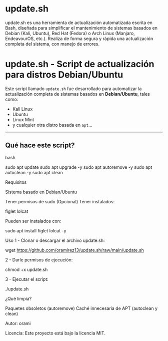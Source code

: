 # update.sh
update.sh es una herramienta de actualización automatizada escrita en Bash, diseñada para simplificar el mantenimiento de sistemas basados en Debian (Kali, Ubuntu), Red Hat (Fedora) o Arch Linux (Manjaro, EndeavourOS, etc.).
Realiza de forma segura y rápida una actualización completa del sistema, con manejo de errores.

# update.sh - Script de actualización para distros Debian/Ubuntu

Este script llamado `update.sh` fue desarrollado para automatizar la actualización completa de sistemas basados en **Debian/Ubuntu**, tales como:

-  Kali Linux  
-  Ubuntu  
-  Linux Mint    
- y cualquier otra distro basada en `apt`...

---

##  Qué hace este script?

bash

sudo apt update
sudo apt upgrade -y
sudo apt autoremove -y
sudo apt autoclean -y
sudo apt clean

Requisitos

Sistema basado en Debian/Ubuntu

Tener permisos de sudo
(Opcional) Tener instalados:

  figlet
  lolcat
  
Pueden ser instalados con:

  sudo apt install figlet lolcat -y

Uso
1 - Clonar o descargar el archivo update.sh:

  wget https://github.com/oramirez13/update.sh/raw/main/update.sh

2 - Darle permisos de ejecución:

  chmod +x update.sh

3 - Ejecutar el script:

  ./update.sh

¿Qué limpia?

  Paquetes obsoletos (autoremove)
  Caché innecesaria de APT (autoclean y clean)

Autor: orami

Licencia: Este proyecto está bajo la licencia MIT.
